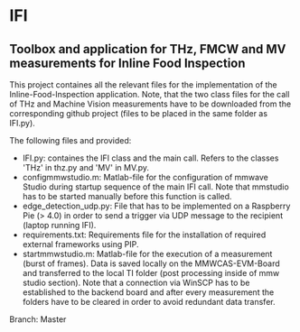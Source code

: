 # IFI
## Toolbox and application for THz, FMCW and MV measurements for Inline Food Inspection
This project containes all the relevant files for the implementation of the Inline-Food-Inspection application. Note, that the two class files for the call of THz and Machine Vision measurements have to be downloaded from the corresponding github project (files to be placed in the same folder as IFI.py).

The following files and provided:
- IFI.py: containes the IFI class and the main call. Refers to the classes 'THz' in thz.py and 'MV' in MV.py.
- configmmwstudio.m: Matlab-file for the configuration of mmwave Studio during startup sequence of the main IFI call. Note that mmstudio has to be started manually before this function is called.
- edge_detection_udp.py: File that has to be implemented on a Raspberry Pie (> 4.0) in order to send a trigger via UDP message to the recipient (laptop running IFI).
- requirements.txt: Requirements file for the installation of required external frameworks using PIP.
- startmmwstudio.m: Matlab-file for the execution of a measurement (burst of frames). Data is saved locally on the MMWCAS-EVM-Board and transferred to the local TI folder (post processing inside of mmw studio section). Note that a connection via WinSCP has to be established to the backend board and after every measurement the folders have to be cleared in order to avoid redundant data transfer.

Branch: Master
